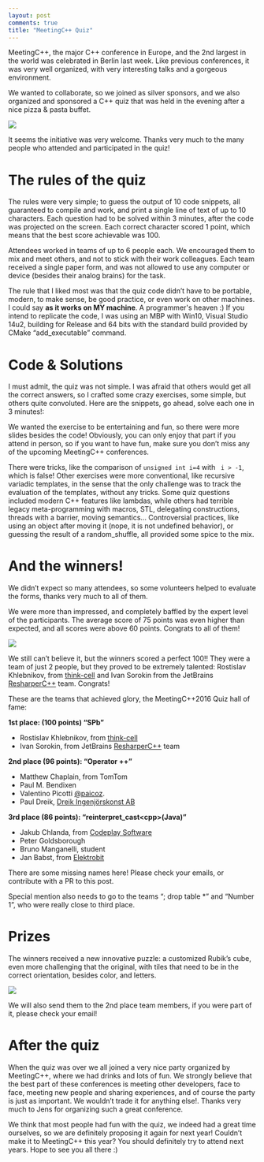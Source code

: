 ```yaml
---
layout: post
comments: true
title: "MeetingC++ Quiz"
---
```



MeetingC++, the major C++ conference in Europe, and the 2nd largest in the world was celebrated in Berlin last week. Like previous conferences, it was very well organized, with very interesting talks and a gorgeous environment.


We wanted to collaborate, so we joined as silver sponsors, and we also organized and sponsored a C++ quiz that was held in the evening after a nice pizza & pasta buffet.

<img src="{{ site.url }}/assets/meetingcpp_quiz.jpeg" />

It seems the initiative was very welcome. Thanks very much to the many people who attended and participated in the quiz!


# The rules of the quiz
The rules were very simple; to guess the output of 10 code snippets, all guaranteed to compile and work, and print a single line of text of up to 10 characters. Each question had to be solved within  3 minutes, after the code was projected on the screen. Each correct character scored 1 point, which means that the best score achievable was 100.

Attendees worked in teams of up to 6 people each. We encouraged them to mix and meet others,  and not to stick with their  work colleagues. Each team  received a single paper form, and was not allowed to use any computer or device (besides their analog brains) for the task.


The rule that I liked most was that the quiz code didn’t have to be portable, modern, to make sense, be good practice, or even work on other machines. I could say **as it works on MY machine**. A programmer's heaven :)  If you intend to replicate the code, I was using an MBP with Win10, Visual Studio 14u2, building for Release and 64 bits with the standard build provided by CMake “add_executable” command.

# Code & Solutions
I must admit, the quiz was not simple. I was afraid that others would get all the correct answers, so I crafted some crazy exercises, some simple, but others quite convoluted. Here are the snippets, go ahead, solve each one in 3 minutes!:


<script async class="speakerdeck-embed" data-id="f4d028ec381c4b5eaf106af13c2434e8" data-ratio="1.33333333333333" src="//speakerdeck.com/assets/embed.js"></script>
We wanted the exercise to be entertaining and fun, so there were more slides besides the code! Obviously, you can only enjoy that part if you attend in person, so if you want to have fun, make sure you don’t miss any of the upcoming  MeetingC++ conferences.


There were tricks, like the comparison of ``unsigned int i=4`` with `` i > -1``, which is false! Other exercises were more conventional, like recursive variadic templates, in the sense that the only challenge was to track the evaluation of the templates, without any tricks. Some quiz questions included modern C++ features like lambdas, while others had terrible legacy meta-programming with macros, STL, delegating constructions, threads with a barrier, moving semantics… Controversial practices, like using an object after moving it (nope, it is not undefined behavior), or guessing the result of a random_shuffle, all provided some spice to the mix.


# And the winners!
We didn’t expect so many attendees, so some volunteers helped to evaluate the forms, thanks very much to all of them.


We were more than impressed, and completely baffled by the expert level of the participants. The average score of 75 points was even higher than expected, and all scores were above 60 points. Congrats to all of them!


<img src="{{ site.url }}/assets/meetingcpp_quiz_winners.jpeg" />


We still can’t believe it, but the winners scored a perfect 100!! They were a team of just 2 people, but they proved to be extremely talented: Rostislav Khlebnikov, from [think-cell](https://www.think-cell.com/en/) and Ivan Sorokin from the JetBrains [ResharperC++](https://www.jetbrains.com/resharper-cpp/) team. Congrats!


These are the teams that achieved glory, the MeetingC++2016 Quiz hall of fame:


**1st place: (100 points) “SPb”**
- Rostislav Khlebnikov, from [think-cell](https://www.think-cell.com/en/)
- Ivan Sorokin, from JetBrains [ResharperC++](https://www.jetbrains.com/resharper-cpp) team

**2nd place (96 points): “Operator ++”**
- Matthew Chaplain, from TomTom
- Paul M. Bendixen
- Valentino Picotti [@paicoz](https://twitter.com/paicoz).
- Paul Dreik, [Dreik Ingenjörskonst AB](https://www.dreik.se/)

**3rd place (86 points): “reinterpret_cast\<cpp\>(Java)”**
- Jakub Chlanda, from [Codeplay Software](https://www.codeplay.com/)
- Peter Goldsborough
- Bruno Manganelli,  student
- Jan Babst, from [Elektrobit](https://www.elektrobit.com)


There are some missing names here! Please check your emails, or contribute with a PR to this post.


Special mention also needs to go to the teams “; drop table *” and “Number 1”, who were really close to third place.

# Prizes
The winners received a new innovative puzzle: a customized Rubik’s cube, even more challenging that the original, with tiles that need to be in the correct orientation, besides color, and letters.

<img src="{{ site.url }}/assets/RubikCube.jpeg" />


We will also send them to the 2nd place team members, if you were part of it, please check your email!

# After the quiz
When the quiz was over we all joined a very nice party organized by MeetingC++, where we had drinks and lots of fun. We strongly believe that the best part of these conferences is meeting other developers, face to face, meeting new people and sharing experiences, and of course the party is just as important. We wouldn’t trade it for anything else!. Thanks very much to Jens for organizing such a great conference.


We think that most people had fun with the quiz, we indeed had a great time ourselves, so we are definitely proposing it again for next year! Couldn’t make it to MeetingC++ this year? You should definitely try to attend next years. Hope to see you all there :)
